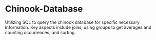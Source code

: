 # Chinook-Database
Utilizing SQL to query the chinook database for specific necessary information. Key aspects include joins, using groups to get averages and counting occurrences, and sorting.
